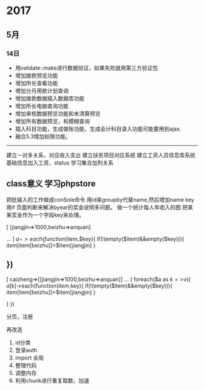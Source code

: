 # 2017
## 5月
### 14日

- 用validate::make进行数据验证，如果失败就用第三方验证包
- 增加拨款预览功能
- 增加所长查看功能
- 增加分月用款计划查询
- 增加拨款数据插入数据库功能
- 增加所长电脑查询功能
- 增加审核数据预览功能和未清算预览
- 增加所有数据预览，和模糊查询
- 插入科目功能，生成做账功能，生成会计科目录入功能可能要用到ajax.
- 融合5.3增加权限功能。


-------
建立一对多关系，对应收入支出
建立扶贫项目对应系统
建立工资人员信息库系统
基础信息加入工资，status
学习集合加列关系

class意义
学习phpstore
-------
把批输入的工作做成conSole命令
用id来groupby代替name,然后增加name key
用if 页面判断来解决byear的奖金说明多问题。
做一个统计每人年收入的图
把某某奖金作为一个字段key来处理。

[
[jiangjin=>1000,beizhu=>anquan]

…
]
$a->each(function($item,$key){
if(!(empty($item)&&empty($key))){
$item[$item[beizhu]]=$item[jiangjin]
}

})
-------

[
caizheng=>[[jiangjin=>1000,beizhu=>anquan]]
…
]
foreach($a as $k =>$v){
$a[$k]->each(function($item,$key){
if(!(empty($item)&&empty($key))){
$item[$item[beizhu]]=$item[jiangjin]
}

}
})

分页，注册

再改造

1. id分类
2. 登录auth
3. import 全局
4. 整理代码
5. 调整内存
6. 利用chunk进行重复取数，加速
